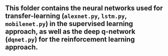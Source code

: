 ## This folder contains the neural networks used for transfer-learning (`alexnet.py`, `lstm.py`, `mobilenet.py`) in the supervised learning approach, as well as the deep q-network (`dqnet.py`) for the reinforcement learning approach.